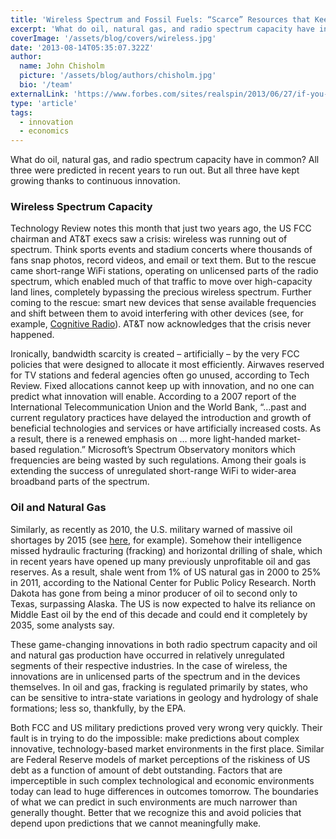 ```yaml
---
title: 'Wireless Spectrum and Fossil Fuels: “Scarce” Resources that Keep Proliferating'
excerpt: 'What do oil, natural gas, and radio spectrum capacity have in common?  All three were predicted in recent years to run out.  But all three have kept growing thanks to continuous innovation.'
coverImage: '/assets/blog/covers/wireless.jpg'
date: '2013-08-14T05:35:07.322Z'
author:
  name: John Chisholm
  picture: '/assets/blog/authors/chisholm.jpg'
  bio: '/team'
externalLink: 'https://www.forbes.com/sites/realspin/2013/06/27/if-you-remember-peak-oil-and-peak-wireless-spectrum-youre-laughing-now/#21c93fce155d'
type: 'article'
tags:
  - innovation
  - economics
---
```


What do oil, natural gas, and radio spectrum capacity have in common?  All three were predicted in recent years to run out.  But all three have kept growing thanks to continuous innovation.

### Wireless Spectrum Capacity

Technology Review notes this month that just two years ago, the US FCC chairman and AT&T execs saw a crisis: wireless was running out of spectrum.  Think sports events and stadium concerts where thousands of fans snap photos, record videos, and email or text them.  But to the rescue came short-range WiFi stations, operating on unlicensed parts of the radio spectrum, which enabled much of that traffic to move over high-capacity land lines, completely bypassing the precious wireless spectrum.  Further coming to the rescue: smart new devices that sense available frequencies and shift between them to avoid interfering with other devices (see, for example, [Cognitive Radio](http://en.wikipedia.org/wiki/Cognitive_radio)).   AT&T now acknowledges that the crisis never happened.

Ironically, bandwidth scarcity is created – artificially – by the very FCC policies that were designed to allocate it most efficiently. Airwaves reserved for TV stations and federal agencies often go unused, according to Tech Review.  Fixed allocations cannot keep up with innovation, and no one can predict what innovation will enable. According to a 2007 report of the International Telecommunication Union and the World Bank, “…past and current regulatory practices have delayed the introduction and growth of beneficial technologies and services or have artificially increased costs. As a result, there is a renewed emphasis on … more light-handed market-based regulation.”  Microsoft’s Spectrum Observatory monitors which frequencies are being wasted by such regulations.  Among their goals is extending the success of unregulated short-range WiFi to wider-area broadband parts of the spectrum.

### Oil and Natural Gas

Similarly, as recently as 2010, the U.S. military warned of massive oil shortages by 2015 (see [here](http://www.homelandsecuritynewswire.com/us-military-warns-massive-oil-shortages-2015), for example).  Somehow their intelligence missed hydraulic fracturing (fracking) and horizontal drilling of shale, which in recent years have opened up many previously unprofitable oil and gas reserves. As a result, shale went from 1% of US natural gas in 2000 to 25% in 2011, according to the National Center for Public Policy Research.  North Dakota has gone from being a minor producer of oil to second only to Texas, surpassing Alaska. The US is now expected to halve its reliance on Middle East oil by the end of this decade and could end it completely by 2035, some analysts say.

These game-changing innovations in both radio spectrum capacity and oil and natural gas production have occurred in relatively unregulated segments of their respective industries.   In the case of wireless, the innovations are in unlicensed parts of the spectrum and in the devices themselves.  In oil and gas, fracking is regulated primarily by states, who can be sensitive to intra-state variations in geology and hydrology of shale formations; less so, thankfully, by the EPA.

Both FCC and US military predictions proved very wrong very quickly. Their fault is in trying to do the impossible: make predictions about complex innovative, technology-based market environments in the first place. Similar are Federal Reserve models of market perceptions of the riskiness of US debt as a function of amount of debt outstanding. Factors that are imperceptible in such complex technological and economic environments today can lead to huge differences in outcomes tomorrow. The boundaries of what we can predict in such environments are much narrower than generally thought. Better that we recognize this and avoid policies that depend upon predictions that we cannot meaningfully make.